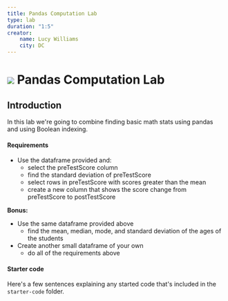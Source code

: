 ```yaml
---
title: Pandas Computation Lab
type: lab
duration: "1:5"
creator:
    name: Lucy Williams
    city: DC
---
```


# ![](https://ga-dash.s3.amazonaws.com/production/assets/logo-9f88ae6c9c3871690e33280fcf557f33.png) Pandas Computation Lab

## Introduction
In this lab we're going to combine finding basic math stats using pandas and using Boolean indexing. 

#### Requirements

- Use the dataframe provided and: 
    - select the preTestScore column
    - find the standard deviation of preTestScore 
    - select rows in preTestScore with scores greater than the mean
    - create a new column that shows the score change from preTestScore to postTestScore
    
**Bonus:**
- Use the same dataframe provided above
    - find the mean, median, mode, and standard deviation of the ages of the students
- Create another small dataframe of your own
    - do all of the requirements above

#### Starter code

Here's a few sentences explaining any started code that's included in the `starter-code` folder.
